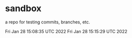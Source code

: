 # sandbox
a repo for testing commits, branches, etc.

Fri Jan 28 15:08:35 UTC 2022
Fri Jan 28 15:15:29 UTC 2022
